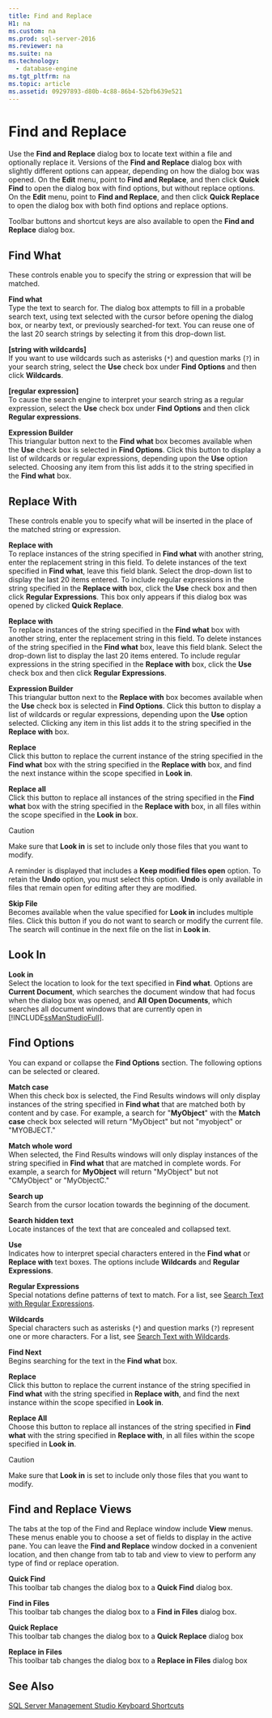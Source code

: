 ```yaml
---
title: Find and Replace
H1: na
ms.custom: na
ms.prod: sql-server-2016
ms.reviewer: na
ms.suite: na
ms.technology: 
  - database-engine
ms.tgt_pltfrm: na
ms.topic: article
ms.assetid: 09297893-d80b-4c88-86b4-52bfb639e521
---
```

# Find and Replace
  Use the **Find and Replace** dialog box to locate text within a file and optionally replace it. Versions of the **Find and Replace** dialog box with slightly different options can appear, depending on how the dialog box was opened. On the **Edit** menu, point to **Find and Replace**, and then click **Quick Find** to open the dialog box with find options, but without replace options. On the **Edit** menu, point to **Find and Replace**, and then click **Quick Replace** to open the dialog box with both find options and replace options.  
  
 Toolbar buttons and shortcut keys are also available to open the **Find and Replace** dialog box.  
  
## Find What  
 These controls enable you to specify the string or expression that will be matched.  
  
 **Find what**  
 Type the text to search for. The dialog box attempts to fill in a probable search text, using text selected with the cursor before opening the dialog box, or nearby text, or previously searched-for text. You can reuse one of the last 20 search strings by selecting it from this drop-down list.  
  
 **[string with wildcards]**  
 If you want to use wildcards such as asterisks (`*`) and question marks (`?`) in your search string, select the **Use** check box under **Find Options** and then click **Wildcards**.  
  
 **[regular expression]**  
 To cause the search engine to interpret your search string as a regular expression, select the **Use** check box under **Find Options** and then click **Regular expressions**.  
  
 **Expression Builder**  
 This triangular button next to the **Find what** box becomes available when the **Use** check box is selected in **Find Options**. Click this button to display a list of wildcards or regular expressions, depending upon the **Use** option selected. Choosing any item from this list adds it to the string specified in the **Find what** box.  
  
## Replace With  
 These controls enable you to specify what will be inserted in the place of the matched string or expression.  
  
 **Replace with**  
 To replace instances of the string specified in **Find what** with another string, enter the replacement string in this field. To delete instances of the text specified in **Find what**, leave this field blank. Select the drop-down list to display the last 20 items entered. To include regular expressions in the string specified in the **Replace with** box, click the **Use** check box and then click **Regular Expressions**. This box only appears if this dialog box was opened by clicked **Quick Replace**.  
  
 **Replace with**  
 To replace instances of the string specified in the **Find what** box with another string, enter the replacement string in this field. To delete instances of the string specified in the **Find what** box, leave this field blank. Select the drop-down list to display the last 20 items entered. To include regular expressions in the string specified in the **Replace with** box, click the **Use** check box and then click **Regular Expressions**.  
  
 **Expression Builder**  
 This triangular button next to the **Replace with** box becomes available when the **Use** check box is selected in **Find Options**. Click this button to display a list of wildcards or regular expressions, depending upon the **Use** option selected. Clicking any item in this list adds it to the string specified in the **Replace with** box.  
  
 **Replace**  
 Click this button to replace the current instance of the string specified in the **Find what** box with the string specified in the **Replace with** box, and find the next instance within the scope specified in **Look in**.  
  
 **Replace all**  
 Click this button to replace all instances of the string specified in the **Find what** box with the string specified in the **Replace with** box, in all files within the scope specified in the **Look in** box.  
  
> [!CAUTION]  
>  Make sure that **Look in** is set to include only those files that you want to modify.  
  
 A reminder is displayed that includes a **Keep modified files open** option. To retain the **Undo** option, you must select this option. **Undo** is only available in files that remain open for editing after they are modified.  
  
 **Skip File**  
 Becomes available when the value specified for **Look in** includes multiple files. Click this button if you do not want to search or modify the current file. The search will continue in the next file on the list in **Look in**.  
  
## Look In  
 **Look in**  
 Select the location to look for the text specified in **Find what**. Options are **Current Document**, which searches the document window that had focus when the dialog box was opened, and **All Open Documents**, which searches all document windows that are currently open in [!INCLUDE[ssManStudioFull](../../Topics/TopicNameContainA/includes/ssManStudioFull_md.md)].  
  
## Find Options  
 You can expand or collapse the **Find Options** section. The following options can be selected or cleared.  
  
 **Match case**  
 When this check box is selected, the Find Results windows will only display instances of the string specified in **Find what** that are matched both by content and by case. For example, a search for "**MyObject**" with the **Match case** check box selected will return "MyObject" but not "myobject" or "MYOBJECT."  
  
 **Match whole word**  
 When selected, the Find Results windows will only display instances of the string specified in **Find what** that are matched in complete words. For example, a search for **MyObject** will return "MyObject" but not "CMyObject" or "MyObjectC."  
  
 **Search up**  
 Search from the cursor location towards the beginning of the document.  
  
 **Search hidden text**  
 Locate instances of the text that are concealed and collapsed text.  
  
 **Use**  
 Indicates how to interpret special characters entered in the **Find what** or **Replace with** text boxes. The options include **Wildcards** and **Regular Expressions**.  
  
 **Regular Expressions**  
 Special notations define patterns of text to match. For a list, see [Search Text with Regular Expressions](../../Topics/TopicNameNotContainA/Search-Text-with-Regular-Expressions.md).  
  
 **Wildcards**  
 Special characters such as asterisks (`*`) and question marks (`?`) represent one or more characters. For a list, see [Search Text with Wildcards](../../Topics/TopicNameNotContainA/Search-Text-with-Wildcards.md).  
  
 **Find Next**  
 Begins searching for the text in the **Find what** box.  
  
 **Replace**  
 Click this button to replace the current instance of the string specified in **Find what** with the string specified in **Replace with**, and find the next instance within the scope specified in **Look in**.  
  
 **Replace All**  
 Choose this button to replace all instances of the string specified in **Find what** with the string specified in **Replace with**, in all files within the scope specified in **Look in**.  
  
> [!CAUTION]  
>  Make sure that **Look in** is set to include only those files that you want to modify.  
  
## Find and Replace Views  
 The tabs at the top of the Find and Replace window include **View** menus. These menus enable you to choose a set of fields to display in the active pane. You can leave the **Find and Replace** window docked in a convenient location, and then change from tab to tab and view to view to perform any type of find or replace operation.  
  
 **Quick Find**  
 This toolbar tab changes the dialog box to a **Quick Find** dialog box.  
  
 **Find in Files**  
 This toolbar tab changes the dialog box to a **Find in Files** dialog box.  
  
 **Quick Replace**  
 This toolbar tab changes the dialog box to a **Quick Replace** dialog box  
  
 **Replace in Files**  
 This toolbar tab changes the dialog box to a **Replace in Files** dialog box  
  
## See Also  
 [SQL Server Management Studio Keyboard Shortcuts](../../Topics/TopicNameNotContainA/SQL-Server-Management-Studio-Keyboard-Shortcuts.md)  
  
  